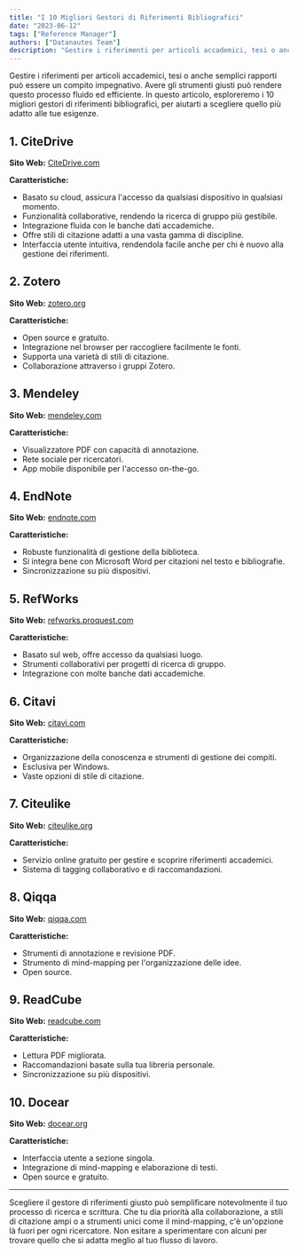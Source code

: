 ```yaml
---
title: "I 10 Migliori Gestori di Riferimenti Bibliografici"
date: "2023-06-12"
tags: ["Reference Manager"]
authors: ["Datanautes Team"]
description: "Gestire i riferimenti per articoli accademici, tesi o anche semplici rapporti può essere un compito impegnativo. Avere gli strumenti giusti può rendere questo processo fluido ed efficiente. In questo articolo, esploreremo i 10 migliori gestori di riferimenti bibliografici, per aiutarti a scegliere quello più adatto alle tue esigenze."
---
```


Gestire i riferimenti per articoli accademici, tesi o anche semplici rapporti può essere un compito impegnativo. Avere gli strumenti giusti può rendere questo processo fluido ed efficiente. In questo articolo, esploreremo i 10 migliori gestori di riferimenti bibliografici, per aiutarti a scegliere quello più adatto alle tue esigenze.

## 1. **CiteDrive**

**Sito Web:** [CiteDrive.com](https://citedrive.com/)

**Caratteristiche:**

- Basato su cloud, assicura l'accesso da qualsiasi dispositivo in qualsiasi momento.
- Funzionalità collaborative, rendendo la ricerca di gruppo più gestibile.
- Integrazione fluida con le banche dati accademiche.
- Offre stili di citazione adatti a una vasta gamma di discipline.
- Interfaccia utente intuitiva, rendendola facile anche per chi è nuovo alla gestione dei riferimenti.

## 2. **Zotero**

**Sito Web:** [zotero.org](https://www.zotero.org/)

**Caratteristiche:**

- Open source e gratuito.
- Integrazione nel browser per raccogliere facilmente le fonti.
- Supporta una varietà di stili di citazione.
- Collaborazione attraverso i gruppi Zotero.

## 3. **Mendeley**

**Sito Web:** [mendeley.com](https://www.mendeley.com/)

**Caratteristiche:**

- Visualizzatore PDF con capacità di annotazione.
- Rete sociale per ricercatori.
- App mobile disponibile per l'accesso on-the-go.

## 4. **EndNote**

**Sito Web:** [endnote.com](https://www.endnote.com/)

**Caratteristiche:**

- Robuste funzionalità di gestione della biblioteca.
- Si integra bene con Microsoft Word per citazioni nel testo e bibliografie.
- Sincronizzazione su più dispositivi.

## 5. **RefWorks**

**Sito Web:** [refworks.proquest.com](https://refworks.proquest.com/)

**Caratteristiche:**

- Basato sul web, offre accesso da qualsiasi luogo.
- Strumenti collaborativi per progetti di ricerca di gruppo.
- Integrazione con molte banche dati accademiche.

## 6. **Citavi**

**Sito Web:** [citavi.com](https://www.citavi.com/)

**Caratteristiche:**

- Organizzazione della conoscenza e strumenti di gestione dei compiti.
- Esclusiva per Windows.
- Vaste opzioni di stile di citazione.

## 7. **Citeulike**

**Sito Web:** [citeulike.org](http://www.citeulike.org/)

**Caratteristiche:**

- Servizio online gratuito per gestire e scoprire riferimenti accademici.
- Sistema di tagging collaborativo e di raccomandazioni.

## 8. **Qiqqa**

**Sito Web:** [qiqqa.com](https://www.qiqqa.com/)

**Caratteristiche:**

- Strumenti di annotazione e revisione PDF.
- Strumento di mind-mapping per l'organizzazione delle idee.
- Open source.

## 9. **ReadCube**

**Sito Web:** [readcube.com](https://www.readcube.com/)

**Caratteristiche:**

- Lettura PDF migliorata.
- Raccomandazioni basate sulla tua libreria personale.
- Sincronizzazione su più dispositivi.

## 10. **Docear**

**Sito Web:** [docear.org](http://www.docear.org/)

**Caratteristiche:**

- Interfaccia utente a sezione singola.
- Integrazione di mind-mapping e elaborazione di testi.
- Open source e gratuito.

---

Scegliere il gestore di riferimenti giusto può semplificare notevolmente il tuo processo di ricerca e scrittura. Che tu dia priorità alla collaborazione, a stili di citazione ampi o a strumenti unici come il mind-mapping, c'è un'opzione là fuori per ogni ricercatore. Non esitare a sperimentare con alcuni per trovare quello che si adatta meglio al tuo flusso di lavoro.
